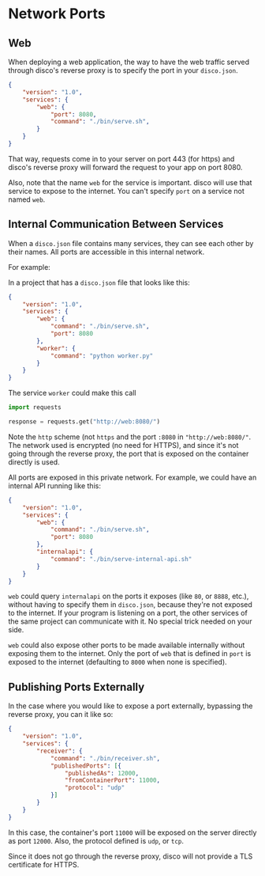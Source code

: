 # Network Ports

## Web

When deploying a web application, the way to have the web traffic served through disco's reverse proxy is to specify the port in your `disco.json`.

```json
{
    "version": "1.0",
    "services": {
        "web": {
            "port": 8080,
            "command": "./bin/serve.sh",
        }
    }
}
```

That way, requests come in to your server on port 443 (for https) and disco's reverse proxy will forward the request to your app on port 8080.

Also, note that the name `web` for the service is important. disco will use that service to expose to the internet. You can't specify `port` on a service not named `web`.

## Internal Communication Between Services

When a `disco.json` file contains many services, they can see each other by their names. All ports are accessible in this internal network.

For example:

In a project that has a `disco.json` file that looks like this:

```json
{
    "version": "1.0",
    "services": {
        "web": {
            "command": "./bin/serve.sh",
            "port": 8080
        },
        "worker": {
            "command": "python worker.py"
        }
    }
}
```
The service `worker` could make this call

```python
import requests

response = requests.get("http://web:8080/")
```

Note the `http` scheme (not `https` and the port `:8080` in `"http://web:8080/"`. The network used is encrypted (no need for HTTPS), and since it's not going through the reverse proxy, the port that is exposed on the container directly is used.

All ports are exposed in this private network. For example, we could have an internal API running like this:
```json
{
    "version": "1.0",
    "services": {
        "web": {
            "command": "./bin/serve.sh",
            "port": 8080
        },
        "internalapi": {
            "command": "./bin/serve-internal-api.sh"
        }
    }
}
```

`web` could query `internalapi` on the ports it exposes (like `80`, or `8888`, etc.), without having to specify them in `disco.json`, because they're not exposed to the internet. If your program is listening on a port, the other services of the same project can communicate with it. No special trick needed on your side.

`web` could also expose other ports to be made available internally without exposing them to the internet. Only the port of `web` that is defined in `port` is exposed to the internet (defaulting to `8000` when none is specified).

## Publishing Ports Externally

In the case where you would like to expose a port externally, bypassing the reverse proxy, you can it like so:

```json
{
    "version": "1.0",
    "services": {
        "receiver": {
            "command": "./bin/receiver.sh",
            "publishedPorts": [{
                "publishedAs": 12000,
                "fromContainerPort": 11000,
                "protocol": "udp"
            }]
        }
    }
}
```

In this case, the container's port `11000` will be exposed on the server directly as port `12000`. Also, the protocol defined is `udp`, or `tcp`.

Since it does not go through the reverse proxy, disco will not provide a TLS certificate for HTTPS.
